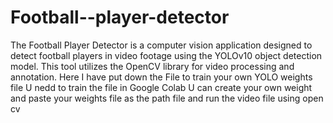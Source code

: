 # Football--player-detector
The Football Player Detector is a computer vision application designed to detect football players in video footage using the YOLOv10 object detection model. This tool utilizes the OpenCV library for video processing and annotation.
Here I have put down the File to train your own YOLO weights file 
U nedd to train the file in Google Colab
U can create your own weight and paste your weights file as the path file and run the video file using open cv
